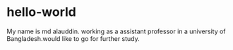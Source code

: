 # hello-world
My name is md alauddin. working as a assistant professor in a university of Bangladesh.would like to go for further study. 
